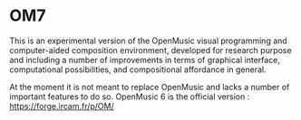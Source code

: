 # OM7 

This is an experimental version of the OpenMusic visual programming and computer-aided composition environment, developed for research purpose and including a number of improvements in terms of graphical interface, computational possibilities, and compositional affordance in general.

At the moment it is not meant to replace OpenMusic and lacks a number of important features to do so. OpenMusic 6 is the official version : https://forge.ircam.fr/p/OM/
